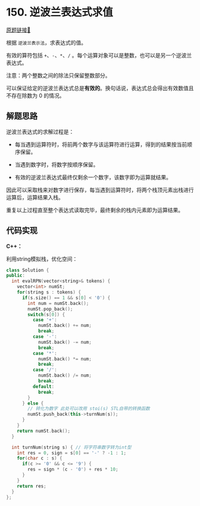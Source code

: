 # 150. 逆波兰表达式求值
[原题链接🔗](https://leetcode.cn/problems/evaluate-reverse-polish-notation/)

根据 `逆波兰表示法`，求表达式的值。

有效的算符包括 `+`、`-`、`*`、`/` 。每个运算对象可以是整数，也可以是另一个逆波兰表达式。

注意：两个整数之间的除法只保留整数部分。

可以保证给定的逆波兰表达式总是**有效的**。换句话说，表达式总会得出有效数值且不存在除数为 0 的情况。

## 解题思路
逆波兰表达式的求解过程是：

 - 每当遇到运算符时，将前两个数字与该运算符进行运算，得到的结果按当前顺序保留。

 - 当遇到数字时，将数字按顺序保留。

 - 有效的逆波兰表达式最终仅剩余一个数字，该数字即为运算就结果。

因此可以采取栈来对数字进行保存，每当遇到运算符时，将两个栈顶元素出栈进行运算后，运算结果入栈。

重复以上过程直至整个表达式读取完毕，最终剩余的栈内元素即为运算结果。

## 代码实现

**C++：**

利用string模拟栈，优化空间：
```C++
class Solution {
public:
  int evalRPN(vector<string>& tokens) {
    vector<int> numSt;
    for(string s : tokens) {
      if(s.size() == 1 && s[0] < '0') {
        int num = numSt.back();
        numSt.pop_back();
        switch(s[0]) {
          case '+':
            numSt.back() += num;
            break;
          case '-':
            numSt.back() -= num;
            break;
          case '*':
            numSt.back() *= num;
            break;
          case '/':
            numSt.back() /= num;
            break;
          default:
            break;
        }
      } else {
        // 转化为数字 此处可以改用 stoi(s) STL自带的转换函数
        numSt.push_back(this->turnNum(s));
      }
    }
    return numSt.back();
  }

  int turnNum(string s) { // 将字符串数字转为int型
    int res = 0, sign = s[0] == '-' ? -1 : 1;
    for(char c : s) {
      if(c >= '0' && c <= '9') {
        res = sign * (c - '0') + res * 10;
      }
    }
    return res;
  }
};
```
